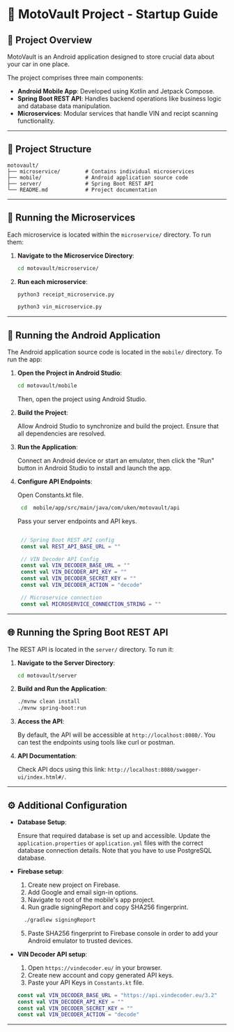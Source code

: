 
# 🚗 MotoVault Project - Startup Guide

## 🧭 Project Overview

MotoVault is an Android application designed to store crucial data about your car in one place.

The project comprises three main components:

- **Android Mobile App**: Developed using Kotlin and Jetpack Compose.
- **Spring Boot REST API**: Handles backend operations like business logic and database data manipulation.
- **Microservices**: Modular services that handle VIN and recipt scanning functionality.

---

## 📁 Project Structure

```
motovault/
├── microservice/        # Contains individual microservices
├── mobile/              # Android application source code
├── server/              # Spring Boot REST API
└── README.md            # Project documentation
```

---

## 🚀 Running the Microservices

Each microservice is located within the `microservice/` directory. To run them:

1. **Navigate to the Microservice Directory**:

   ```bash
   cd motovault/microservice/
   ```

2. **Run each microservice**:

   ```bash
   python3 receipt_microservice.py

   python3 vin_microservice.py
   ```

---

## 📱 Running the Android Application

The Android application source code is located in the `mobile/` directory. To run the app:

1. **Open the Project in Android Studio**:

   ```bash
   cd motovault/mobile
   ```

   Then, open the project using Android Studio.

2. **Build the Project**:

   Allow Android Studio to synchronize and build the project. Ensure that all dependencies are resolved.

3. **Run the Application**:

   Connect an Android device or start an emulator, then click the "Run" button in Android Studio to install and launch the app.

4. **Configure API Endpoints**:

   Open Constants.kt file.

   ```bash
    cd  mobile/app/src/main/java/com/uken/motovault/api

   ```

   Pass your server endpoints and API keys.

   ```kotlin

    // Spring Boot REST API config
    const val REST_API_BASE_URL = ""

    // VIN Decoder API Config
    const val VIN_DECODER_BASE_URL = ""
    const val VIN_DECODER_API_KEY = ""
    const val VIN_DECODER_SECRET_KEY = ""
    const val VIN_DECODER_ACTION = "decode"

    // Microservice connection
    const val MICROSERVICE_CONNECTION_STRING = ""

   ```

---

## 🌐 Running the Spring Boot REST API

The REST API is located in the `server/` directory. To run it:

1. **Navigate to the Server Directory**:

   ```bash
   cd motovault/server
   ```

2. **Build and Run the Application**:

   ```bash
   ./mvnw clean install
   ./mvnw spring-boot:run
   ```

3. **Access the API**:

   By default, the API will be accessible at `http://localhost:8080/`. You can test the endpoints using tools like curl or postman.

4. **API Documentation**:

   Check API docs using this link: 
    `http://localhost:8080/swagger-ui/index.html#/`.

---

## ⚙️ Additional Configuration

- **Database Setup**:

  Ensure that required database is set up and accessible. Update the `application.properties` or `application.yml` files with the correct database connection details. Note that you have to use PostgreSQL database.

- **Firebase setup**:

  1. Create new project on Firebase. 
  2. Add Google and email sign-in options.
  3. Navigate to root of the mobile's app project.
  4. Run gradle signingReport and copy SHA256 fingerprint.

  ```bash
    ./gradlew signingReport
  ``` 
  5. Paste SHA256 fingerprint to Firebase console in order to add your Android emulator to trusted devices.

- **VIN Decoder API setup**:
    1. Open `https://vindecoder.eu/` in your browser.
    2. Create new account and copy generated API keys.
    3. Paste your API Keys in `Constants.kt` file.

    ```kotlin
    const val VIN_DECODER_BASE_URL = "https://api.vindecoder.eu/3.2"
    const val VIN_DECODER_API_KEY = ""
    const val VIN_DECODER_SECRET_KEY = ""
    const val VIN_DECODER_ACTION = "decode"
    ```

---
